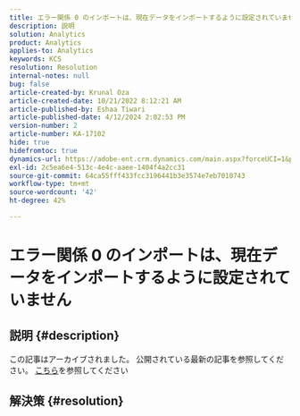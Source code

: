 ```yaml
---
title: エラー関係 0 のインポートは、現在データをインポートするように設定されていません
description: 説明
solution: Analytics
product: Analytics
applies-to: Analytics
keywords: KCS
resolution: Resolution
internal-notes: null
bug: false
article-created-by: Krunal Oza
article-created-date: 10/21/2022 8:12:21 AM
article-published-by: Eshaa Tiwari
article-published-date: 4/12/2024 2:02:53 PM
version-number: 2
article-number: KA-17102
hide: true
hidefromtoc: true
dynamics-url: https://adobe-ent.crm.dynamics.com/main.aspx?forceUCI=1&pagetype=entityrecord&etn=knowledgearticle&id=18dd4612-1851-ed11-bba2-0022480867fb
exl-id: 2c5ea6e4-513c-4e4c-aaee-1404f4a2cc31
source-git-commit: 64ca55fff433fcc3196441b3e3574e7eb7010743
workflow-type: tm+mt
source-wordcount: '42'
ht-degree: 42%

---
```


# エラー関係 0 のインポートは、現在データをインポートするように設定されていません

## 説明 {#description}

この記事はアーカイブされました。 公開されている最新の記事を参照してください。 [こちら](https://experienceleague.adobe.com/search.html?lang=ja#sort=relevancy)を参照してください

## 解決策 {#resolution}
